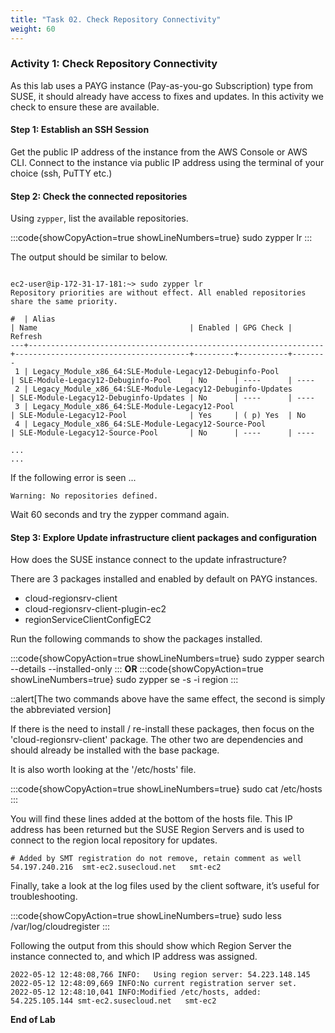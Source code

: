 ```yaml
---
title: "Task 02. Check Repository Connectivity"
weight: 60
---
```


<!--
Copyright Amazon.com, Inc. or its affiliates. All Rights Reserved.
SPDX-License-Identifier: MIT-0
-->

### Activity 1: Check Repository Connectivity

As this lab uses a PAYG instance (Pay-as-you-go Subscription) type from SUSE, it should already have access to fixes and updates. In this activity we check to ensure these are available.

#### Step 1: Establish an SSH Session

Get the public IP address of the instance from the AWS Console or AWS CLI.
Connect to the instance via public IP address using the terminal of your choice (ssh, PuTTY etc.)

#### Step 2: Check the connected repositories
Using `zypper`, list the available repositories.

:::code{showCopyAction=true showLineNumbers=true}
sudo zypper lr
:::

The output should be similar to below.

```

ec2-user@ip-172-31-17-181:~> sudo zypper lr
Repository priorities are without effect. All enabled repositories share the same priority.

#  | Alias                                                            | Name                                  | Enabled | GPG Check | Refresh
---+------------------------------------------------------------------+---------------------------------------+---------+-----------+--------
 1 | Legacy_Module_x86_64:SLE-Module-Legacy12-Debuginfo-Pool          | SLE-Module-Legacy12-Debuginfo-Pool    | No      | ----      | ----   
 2 | Legacy_Module_x86_64:SLE-Module-Legacy12-Debuginfo-Updates       | SLE-Module-Legacy12-Debuginfo-Updates | No      | ----      | ----   
 3 | Legacy_Module_x86_64:SLE-Module-Legacy12-Pool                    | SLE-Module-Legacy12-Pool              | Yes     | ( p) Yes  | No     
 4 | Legacy_Module_x86_64:SLE-Module-Legacy12-Source-Pool             | SLE-Module-Legacy12-Source-Pool       | No      | ----      | ----   

...
...

```

If the following error is seen ...

`Warning: No repositories defined.`

Wait 60 seconds and try the zypper command again.

#### Step 3: Explore Update infrastructure client packages and configuration

How does the SUSE instance connect to the update infrastructure?

There are 3 packages installed and enabled by default on PAYG instances.

* cloud-regionsrv-client 
* cloud-regionsrv-client-plugin-ec2 
* regionServiceClientConfigEC2

Run the following commands to show the packages installed.

:::code{showCopyAction=true showLineNumbers=true}
sudo zypper search --details --installed-only
:::
**OR**
:::code{showCopyAction=true showLineNumbers=true}
sudo zypper se -s -i region
:::

::alert[The two commands above have the same effect, the second is simply the abbreviated version]
    
If there is the need to install / re-install these packages, then focus on the 'cloud-regionsrv-client' package.  The other two  are dependencies and should already be installed with the base package.

It is also worth looking at the '/etc/hosts' file.

:::code{showCopyAction=true showLineNumbers=true}
sudo cat /etc/hosts
:::

You will find these lines added at the bottom of the hosts file.  This IP address has been returned but the SUSE Region Servers and is used to connect to the region local repository for updates.

```
# Added by SMT registration do not remove, retain comment as well
54.197.240.216	smt-ec2.susecloud.net	smt-ec2

```

Finally, take a look at the log files used by the client software, it’s useful for troubleshooting.

:::code{showCopyAction=true showLineNumbers=true}
sudo less /var/log/cloudregister
:::

Following the output from this should show which Region Server the instance connected to, and which IP address was assigned.

```
2022-05-12 12:48:08,766 INFO:	Using region server: 54.223.148.145
2022-05-12 12:48:09,669 INFO:No current registration server set.
2022-05-12 12:48:10,041 INFO:Modified /etc/hosts, added: 54.225.105.144	smt-ec2.susecloud.net	smt-ec2
```

**End of Lab**